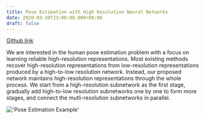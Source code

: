 ```yaml
---
title: Pose Estimation with High Resolution Neural Networks
date: 2020-03-30T23:00:00.000+00:00
draft: false
---
```

[Github link](https://github.com/expectopatronm/pose-estimation-with-high-resolution-neural-networks)

We are interested in the human pose estimation problem with a focus on learning reliable high-resolution representations. Most existing methods recover high-resolution representations from low-resolution representations produced by a high-to-low resolution network. Instead, our proposed network maintains high-resolution representations through the whole process. We start from a high-resolution subnetwork as the first stage, gradually add high-to-low resolution subnetworks one by one to form more stages, and connect the mutli-resolution subnetworks in parallel.

!['Pose Estimation Example'](/images/pose_estimation.gif)